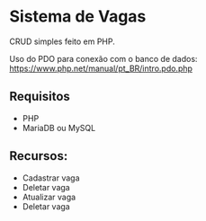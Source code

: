 # Sistema de Vagas

CRUD simples feito em PHP.

Uso do PDO para conexão com o banco de dados:
https://www.php.net/manual/pt_BR/intro.pdo.php

## Requisitos
- PHP
- MariaDB ou MySQL


## Recursos:
- Cadastrar vaga
- Deletar vaga
- Atualizar vaga
- Deletar vaga
